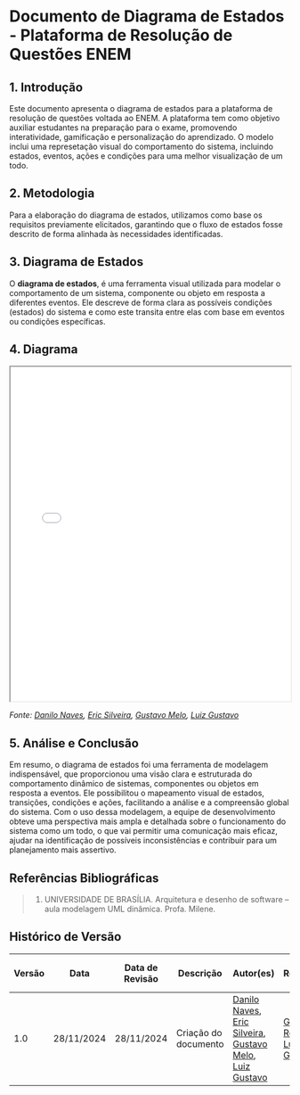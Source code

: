 # Documento de Diagrama de Estados - Plataforma de Resolução de Questões ENEM

## 1. Introdução

Este documento apresenta o diagrama de estados para a plataforma de resolução de questões voltada ao ENEM. A plataforma tem como objetivo auxiliar estudantes na preparação para o exame, promovendo interatividade, gamificação e personalização do aprendizado. O modelo inclui uma represetação visual do comportamento do sistema, incluindo estados, eventos, ações e condições para uma melhor visualização de um todo.

## 2. Metodologia

Para a elaboração do diagrama de estados, utilizamos como base os requisitos previamente elicitados, garantindo que o fluxo de estados fosse descrito de forma alinhada às necessidades identificadas.


## 3. Diagrama de Estados

O **diagrama de estados**, é uma ferramenta visual utilizada para modelar o comportamento de um sistema, componente ou objeto em resposta a diferentes eventos. Ele descreve de forma clara as possíveis condições (estados) do sistema e como este transita entre elas com base em eventos ou condições específicas.

## 4. Diagrama

<iframe src="./assets/diagrama-estados.pdf" width="100%" height="600px" allowfullscreen></iframe>


_Fonte: [Danilo Naves](https://github.com/DaniloNavesS), [Eric Silveira](https://github.com/ericbky), [Gustavo Melo](https://github.com/gusrberto), [Luiz Gustavo](https://github.com/LuizGust4vo)_

   
## 5. Análise e Conclusão

Em resumo, o diagrama de estados foi uma ferramenta de modelagem indispensável, que proporcionou uma visão clara e estruturada do comportamento dinâmico de sistemas, componentes ou objetos em resposta a eventos. Ele possibilitou o mapeamento visual de estados, transições, condições e ações, facilitando a análise e a compreensão global do sistema. Com o uso dessa modelagem, a equipe de desenvolvimento obteve uma perspectiva mais ampla e detalhada sobre o funcionamento do sistema como um todo, o que vai permitir uma comunicação mais eficaz, ajudar na identificação de possíveis inconsistências e contribuir para um planejamento mais assertivo.

## Referências Bibliográficas

> 1. UNIVERSIDADE DE BRASÍLIA. Arquitetura e desenho de software – aula modelagem UML dinâmica. Profa. Milene.


## Histórico de Versão

| Versão | Data | Data de Revisão | Descrição | Autor(es) | Revisor(es) | Detalhes da revisão |
| ------ | ---- | --------------- | --------- | --------- | ----------- | ------------------- |
| 1.0 | 28/11/2024 | 28/11/2024 | Criação do documento | [Danilo Naves](https://github.com/DaniloNavesS), [Eric Silveira](https://github.com/ericbky), [Gustavo Melo](https://github.com/gusrberto), [Luiz Gustavo](https://github.com/LuizGust4vo) | [Gustavo Roberto](https://github.com/gusrberto), [Luiz Gustavo](https://github.com/LuizGust4vo) | [#10](https://github.com/UnBArqDsw2024-2/2024.2_G3_Aprender_Entrega_02/pull/10) |
